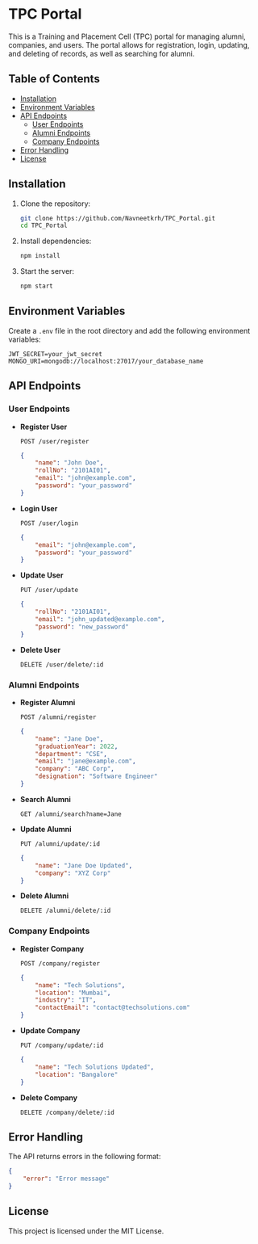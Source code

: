 
# TPC Portal

This is a Training and Placement Cell (TPC) portal for managing alumni, companies, and users. The portal allows for registration, login, updating, and deleting of records, as well as searching for alumni.

## Table of Contents

- [Installation](#installation)
- [Environment Variables](#environment-variables)
- [API Endpoints](#api-endpoints)
  - [User Endpoints](#user-endpoints)
  - [Alumni Endpoints](#alumni-endpoints)
  - [Company Endpoints](#company-endpoints)
- [Error Handling](#error-handling)
- [License](#license)

## Installation

1. Clone the repository:
    ```sh
    git clone https://github.com/Navneetkrh/TPC_Portal.git
    cd TPC_Portal
    ```

2. Install dependencies:
    ```sh
    npm install
    ```

3. Start the server:
    ```sh
    npm start
    ```

## Environment Variables

Create a `.env` file in the root directory and add the following environment variables:

```env
JWT_SECRET=your_jwt_secret
MONGO_URI=mongodb://localhost:27017/your_database_name
```

## API Endpoints

### User Endpoints

- **Register User**
    ```http
    POST /user/register
    ```
    ```json
    {
        "name": "John Doe",
        "rollNo": "2101AI01",
        "email": "john@example.com",
        "password": "your_password"
    }
    ```

- **Login User**
    ```http
    POST /user/login
    ```
    ```json
    {
        "email": "john@example.com",
        "password": "your_password"
    }
    ```

- **Update User**
    ```http
    PUT /user/update
    ```
    ```json
    {
        "rollNo": "2101AI01",
        "email": "john_updated@example.com",
        "password": "new_password"
    }
    ```

- **Delete User**
    ```http
    DELETE /user/delete/:id
    ```

### Alumni Endpoints

- **Register Alumni**
    ```http
    POST /alumni/register
    ```
    ```json
    {
        "name": "Jane Doe",
        "graduationYear": 2022,
        "department": "CSE",
        "email": "jane@example.com",
        "company": "ABC Corp",
        "designation": "Software Engineer"
    }
    ```

- **Search Alumni**
    ```http
    GET /alumni/search?name=Jane
    ```

- **Update Alumni**
    ```http
    PUT /alumni/update/:id
    ```
    ```json
    {
        "name": "Jane Doe Updated",
        "company": "XYZ Corp"
    }
    ```

- **Delete Alumni**
    ```http
    DELETE /alumni/delete/:id
    ```

### Company Endpoints

- **Register Company**
    ```http
    POST /company/register
    ```
    ```json
    {
        "name": "Tech Solutions",
        "location": "Mumbai",
        "industry": "IT",
        "contactEmail": "contact@techsolutions.com"
    }
    ```

- **Update Company**
    ```http
    PUT /company/update/:id
    ```
    ```json
    {
        "name": "Tech Solutions Updated",
        "location": "Bangalore"
    }
    ```

- **Delete Company**
    ```http
    DELETE /company/delete/:id
    ```

## Error Handling

The API returns errors in the following format:
```json
{
    "error": "Error message"
}
```

## License

This project is licensed under the MIT License.
